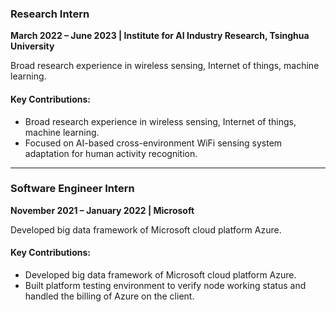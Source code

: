 ### **Research Intern**  
**March 2022 – June 2023 | Institute for AI Industry Research, Tsinghua University**  

Broad research experience in wireless sensing, Internet of things, machine learning.

#### Key Contributions:  
- Broad research experience in wireless sensing, Internet of things, machine learning.
- Focused on AI-based cross-environment WiFi sensing system adaptation for human activity recognition.

---

### **Software Engineer Intern**  
**November 2021 – January 2022 | Microsoft**  

Developed big data framework of Microsoft cloud platform Azure.

#### Key Contributions:  
- Developed big data framework of Microsoft cloud platform Azure.
- Built platform testing environment to verify node working status and handled the billing of Azure on the client.

